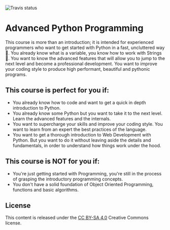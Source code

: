 ![Travis status](https://api.travis-ci.org/rmotr-curriculum/advanced-python-programming.svg?branch=master)


# Advanced Python Programming

This course is more than an introduction; it is intended for experienced programmers who want to get started with Python in a fast, uncluttered way 🐍. You already know what is a variable, you know how to work with Strings 💪. You want to know the advanced features that will allow you to jump to the next level and become a professional development. You want to improve your coding style to produce high performant, beautiful and pythonic programs.

## This course is perfect for you if:

* You already know how to code and want to get a quick in depth introduction to Python.
* You already know some Python but you want to take it to the next level. Learn the advanced features and the internals.
* You want to supercharge your skills and improve your coding style. You want to learn from an expert the best practices of the language.
* You want to get a thorough introduction to Web Development with Python. But you want to do it without leaving aside the details and fundamentals, in order to understand how things work under the hood.

## This course is NOT for you if:

* You're just getting started with Programming, you're still in the process of grasping the introductory programming concepts.
* You don't have a solid foundation of Object Oriented Programming, functions and basic algorithms.

## License

This content is released under the [CC BY-SA 4.0](http://creativecommons.org/licenses/by-sa/4.0/) Creative Commons license.
